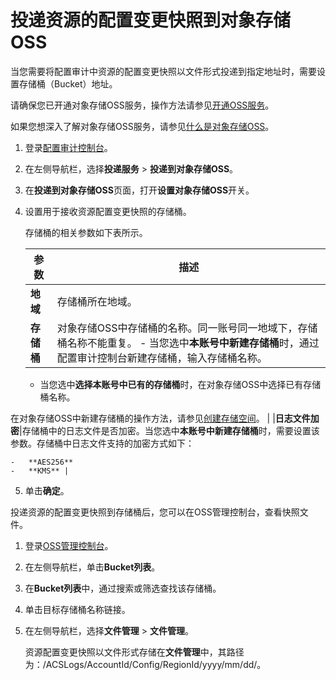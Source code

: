 # 投递资源的配置变更快照到对象存储OSS

当您需要将配置审计中资源的配置变更快照以文件形式投递到指定地址时，需要设置存储桶（Bucket）地址。

请确保您已开通对象存储OSS服务，操作方法请参见[开通OSS服务](/cn.zh-CN/快速入门/开通OSS服务.md)。

如果您想深入了解对象存储OSS服务，请参见[什么是对象存储OSS](/cn.zh-CN/产品简介/什么是对象存储OSS.md)。

1.  登录[配置审计控制台](https://config.console.aliyun.com)。

2.  在左侧导航栏，选择**投递服务** \> **投递到对象存储OSS**。

3.  在**投递到对象存储OSS**页面，打开**设置对象存储OSS**开关。

4.  设置用于接收资源配置变更快照的存储桶。

    存储桶的相关参数如下表所示。

    |参数|描述|
    |--|--|
    |**地域**|存储桶所在地域。|
    |**存储桶**|对象存储OSS中存储桶的名称。同一账号同一地域下，存储桶名称不能重复。    -   当您选中**本账号中新建存储桶**时，通过配置审计控制台新建存储桶，输入存储桶名称。
    -   当您选中**选择本账号中已有的存储桶**时，在对象存储OSS中选择已有存储桶名称。

在对象存储OSS中新建存储桶的操作方法，请参见[创建存储空间](/cn.zh-CN/控制台用户指南/存储空间管理/创建存储空间.md)。 |
    |**日志文件加密**|存储桶中的日志文件是否加密。当您选中**本账号中新建存储桶**时，需要设置该参数。存储桶中日志文件支持的加密方式如下：

    -   **AES256**
    -   **KMS** |

5.  单击**确定**。


投递资源的配置变更快照到存储桶后，您可以在OSS管理控制台，查看快照文件。

1.  登录[OSS管理控制台](https://oss.console.aliyun.com/)。
2.  在左侧导航栏，单击**Bucket列表**。
3.  在**Bucket列表**中，通过搜索或筛选查找该存储桶。
4.  单击目标存储桶名称链接。
5.  在左侧导航栏，选择**文件管理** \> **文件管理**。

    资源配置变更快照以文件形式存储在**文件管理**中，其路径为：/ACSLogs/AccountId/Config/RegionId/yyyy/mm/dd/。


